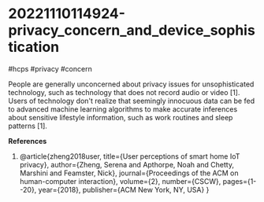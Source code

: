# 20221110114924-privacy_concern_and_device_sophistication
#hcps #privacy #concern 

People are generally unconcerned about privacy issues for unsophisticated technology, such as technology that does not record audio or video [1]. Users of technology don't realize that seemingly innocuous data can be fed to advanced machine learning algorithms to make accurate inferences about sensitive lifestyle information, such as work routines and sleep patterns [1].

**References**

1. @article{zheng2018user,
  title={User perceptions of smart home IoT privacy},
  author={Zheng, Serena and Apthorpe, Noah and Chetty, Marshini and Feamster, Nick},
  journal={Proceedings of the ACM on human-computer interaction},
  volume={2},
  number={CSCW},
  pages={1--20},
  year={2018},
  publisher={ACM New York, NY, USA}
}


